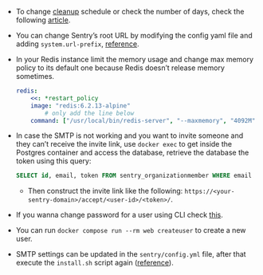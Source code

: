 - To change [cleanup](https://github.com/getsentry/self-hosted/blob/f2e2dc2bb3c0c2505d0a6044989bdd29c7905fef/docker-compose.yml#L318-L326) schedule or check the number of days, check the following [article](https://forum.sentry.io/t/changing-sentry-event-retention-days-does-not-work/15313).
- You can change Sentry’s root URL by modifying the config yaml file and adding `system.url-prefix`, [reference](https://develop.sentry.dev/config/#general).
- In your Redis instance limit the memory usage and change max memory policy to its default one because Redis doesn’t release memory sometimes.
    
    ```yaml
    redis:
        <<: *restart_policy
        image: "redis:6.2.13-alpine"
    		# only add the line below
        command: ["/usr/local/bin/redis-server", "--maxmemory", "4092M", "--maxmemory-policy" ,"volatile-ttl"]
    ```
    
- In case the SMTP is not working and you want to invite someone and they can’t receive the invite link, use `docker exec` to get inside the Postgres container and access the database, retrieve the database the token using this query:
    
    ```sql
    SELECT id, email, token FROM sentry_organizationmember WHERE email = 'user-email@example.com';
    ```
    
    - Then construct the invite link like the following: `https://<your-sentry-domain>/accept/<user-id>/<token>/`.
- If you wanna change password for a user using CLI check [this](https://sentry.io/answers/how-to-reset-django-admin-password/).
- You can run `docker compose run --rm web createuser` to create a new user.
- SMTP settings can be updated in the `sentry/config.yml` file, after that execute the `install.sh` script again ([reference](https://develop.sentry.dev/self-hosted/email/)).